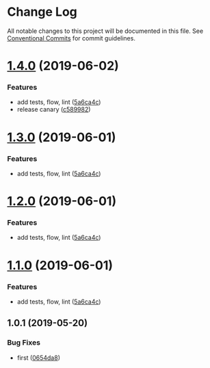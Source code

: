 # Change Log

All notable changes to this project will be documented in this file.
See [Conventional Commits](https://conventionalcommits.org) for commit guidelines.

# [1.4.0](https://github.com/kaltura/playkit-js-providers/compare/playkit-js-providers-core@1.0.1...playkit-js-providers-core@1.4.0) (2019-06-02)


### Features

* add tests, flow, lint ([5a6ca4c](https://github.com/kaltura/playkit-js-providers/commit/5a6ca4c))
* release canary ([c589982](https://github.com/kaltura/playkit-js-providers/commit/c589982))





# [1.3.0](https://github.com/kaltura/playkit-js-providers/compare/playkit-js-providers-core@1.0.1...playkit-js-providers-core@1.3.0) (2019-06-01)


### Features

* add tests, flow, lint ([5a6ca4c](https://github.com/kaltura/playkit-js-providers/commit/5a6ca4c))





# [1.2.0](https://github.com/kaltura/playkit-js-providers/compare/playkit-js-providers-core@1.0.1...playkit-js-providers-core@1.2.0) (2019-06-01)


### Features

* add tests, flow, lint ([5a6ca4c](https://github.com/kaltura/playkit-js-providers/commit/5a6ca4c))





# [1.1.0](https://github.com/kaltura/playkit-js-providers/compare/playkit-js-providers-core@1.0.1...playkit-js-providers-core@1.1.0) (2019-06-01)


### Features

* add tests, flow, lint ([5a6ca4c](https://github.com/kaltura/playkit-js-providers/commit/5a6ca4c))





## 1.0.1 (2019-05-20)


### Bug Fixes

* first ([0654da8](https://github.com/kaltura/playkit-js-providers/commit/0654da8))
